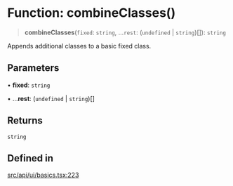 # Function: combineClasses()

> **combineClasses**(`fixed`: `string`, ...`rest`: (`undefined` \| `string`)[]): `string`

Appends additional classes to a basic fixed class.

## Parameters

• **fixed**: `string`

• ...**rest**: (`undefined` \| `string`)[]

## Returns

`string`

## Defined in

[src/api/ui/basics.tsx:223](https://github.com/GamerGirlandCo/datacore/blob/73f36550e501eb29175b69b6a097ff3d4401efc7/src/api/ui/basics.tsx#L223)
